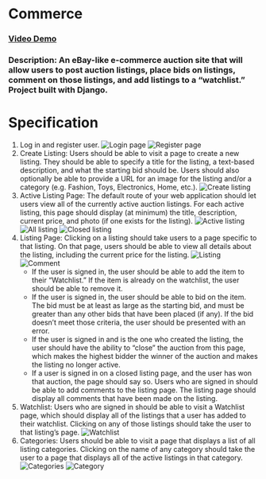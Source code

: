 # Commerce
### [Video Demo](https://www.youtube.com/watch?v=CA5mGlBlIX0)
### Description: An eBay-like e-commerce auction site that will allow users to post auction listings, place bids on listings, comment on those listings, and add listings to a “watchlist.” Project built with Django.

# Specification
1. Log in and register user.
![Login page](./static/user_login.png)
![Register page](./static/user_register.png)
2. Create Listing: Users should be able to visit a page to create a new listing. They should be able to specify a title for the listing, a text-based description, and what the starting bid should be. Users should also optionally be able to provide a URL for an image for the listing and/or a category (e.g. Fashion, Toys, Electronics, Home, etc.).
![Create listing](./static/listings_create.png)
3. Active Listing Page: The default route of your web application should let users view all of the currently active auction listings. For each active listing, this page should display (at minimum) the title, description, current price, and photo (if one exists for the listing).
![Active listing](./static/listings_active.png)
![All listing](./static/listings_all.png)
![Closed listing](./static/listings_closed.png)
4. Listing Page: Clicking on a listing should take users to a page specific to that listing. On that page, users should be able to view all details about the listing, including the current price for the listing. 
![Listing](./static/listing.png)
![Comment](./static/listing_comment.png)
    - If the user is signed in, the user should be able to add the item to their “Watchlist.” If the item is already on the watchlist, the user should be able to remove it.
    - If the user is signed in, the user should be able to bid on the item. The bid must be at least as large as the starting bid, and must be greater than any other bids that have been placed (if any). If the bid doesn’t meet those criteria, the user should be presented with an error.
    - If the user is signed in and is the one who created the listing, the user should have the ability to “close” the auction from this page, which makes the highest bidder the winner of the auction and makes the listing no longer active.
    - If a user is signed in on a closed listing page, and the user has won that auction, the page should say so.
Users who are signed in should be able to add comments to the listing page. The listing page should display all comments that have been made on the listing.
5. Watchlist: Users who are signed in should be able to visit a Watchlist page, which should display all of the listings that a user has added to their watchlist. Clicking on any of those listings should take the user to that listing’s page.
![Watchlist](./static/listings_watchlist.png)
6. Categories: Users should be able to visit a page that displays a list of all listing categories. Clicking on the name of any category should take the user to a page that displays all of the active listings in that category.
![Categories](./static/listings_categories.png)
![Category](./static/listings_categories2.png)